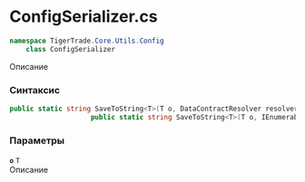 
# ConfigSerializer.cs
```csharp
namespace TigerTrade.Core.Utils.Config  
    class ConfigSerializer
```

Описание

### Синтаксис
```csharp
public static string SaveToString<T>(T o, DataContractResolver resolver = null)
                    public static string SaveToString<T>(T o, IEnumerable<Type> knownTypes)
```

### Параметры
**`o`** `T`  
 Описание  
  

                    
                    